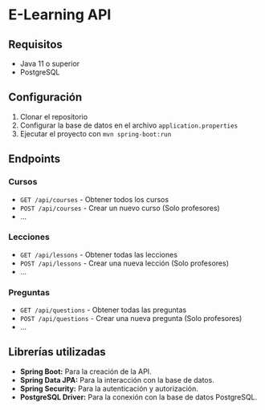 # E-Learning API

## Requisitos

- Java 11 o superior
- PostgreSQL

## Configuración

1. Clonar el repositorio
2. Configurar la base de datos en el archivo `application.properties`
3. Ejecutar el proyecto con `mvn spring-boot:run`

## Endpoints

### Cursos
- `GET /api/courses` - Obtener todos los cursos
- `POST /api/courses` - Crear un nuevo curso (Solo profesores)
- ...

### Lecciones
- `GET /api/lessons` - Obtener todas las lecciones
- `POST /api/lessons` - Crear una nueva lección (Solo profesores)
- ...

### Preguntas
- `GET /api/questions` - Obtener todas las preguntas
- `POST /api/questions` - Crear una nueva pregunta (Solo profesores)
- ...

## Librerías utilizadas

- **Spring Boot:** Para la creación de la API.
- **Spring Data JPA:** Para la interacción con la base de datos.
- **Spring Security:** Para la autenticación y autorización.
- **PostgreSQL Driver:** Para la conexión con la base de datos PostgreSQL.

